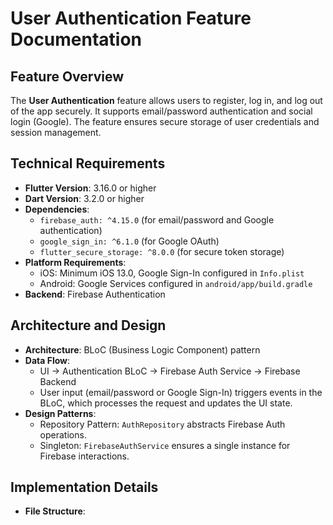 # User Authentication Feature Documentation

## Feature Overview
The **User Authentication** feature allows users to register, log in, and log out of the app securely. It supports email/password authentication and social login (Google). The feature ensures secure storage of user credentials and session management.

## Technical Requirements
- **Flutter Version**: 3.16.0 or higher
- **Dart Version**: 3.2.0 or higher
- **Dependencies**:
  - `firebase_auth: ^4.15.0` (for email/password and Google authentication)
  - `google_sign_in: ^6.1.0` (for Google OAuth)
  - `flutter_secure_storage: ^8.0.0` (for secure token storage)
- **Platform Requirements**:
  - iOS: Minimum iOS 13.0, Google Sign-In configured in `Info.plist`
  - Android: Google Services configured in `android/app/build.gradle`
- **Backend**: Firebase Authentication

## Architecture and Design
- **Architecture**: BLoC (Business Logic Component) pattern
- **Data Flow**:
  - UI → Authentication BLoC → Firebase Auth Service → Firebase Backend
  - User input (email/password or Google Sign-In) triggers events in the BLoC, which processes the request and updates the UI state.
- **Design Patterns**:
  - Repository Pattern: `AuthRepository` abstracts Firebase Auth operations.
  - Singleton: `FirebaseAuthService` ensures a single instance for Firebase interactions.

## Implementation Details
- **File Structure**: